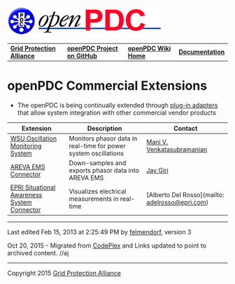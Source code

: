 [![The Open Source Phasor Data Concentrator](https://raw.githubusercontent.com/GridProtectionAlliance/openPDC/master/Source/Documentation/wiki/openPDC_Logo.png)](https://github.com/GridProtectionAlliance/openPDC/tree/master/Source/Documentation/wiki/openPDC_Home.md)

|   |   |   |   |
|---|---|---|---|
| **[Grid Protection Alliance](http://www.gridprotectionalliance.org)** | **[openPDC Project on GitHub](https://github.com/GridProtectionAlliance/openPDC)** | **[openPDC Wiki Home](Home.md)** | **[Documentation](Documentation.md)** |

# openPDC Commercial Extensions</h1>
* The openPDC is being continually extended through [plug-in adapters](https://github.com/GridProtectionAlliance/openPDC/tree/master/Source/Documentation/wiki/Developers_Custom_Adapters.md) that allow system integration with other commercial vendor products

| **Extension** | **Description** | **Contact** |
|---|---|---|
| [WSU Oscillation Monitoring System](https://github.com/GridProtectionAlliance/openPDC/blob/master/Source/Documentation/wiki/archives/kobet_tva_oscillation_monitoring_tools_20091008.pdf) | Monitors phasor data in real-time for power system oscillations | [Mani V. Venkatasubramanian](mailto:mani@eecs.wsu.edu) |
| [AREVA EMS Connector](https://github.com/GridProtectionAlliance/openPDC/blob/master/Source/Documentation/wiki/archives/jay-giri-alstom_Energy_Management_Systems.pdf) | Down-samples and exports phasor data into AREVA EMS | [Jay Giri](mailto:jay.giri@areva-td.com) |
| [EPRI Situational Awareness System Connector](https://github.com/GridProtectionAlliance/openPDC/blob/master/Source/Documentation/wiki/archives/zhang_epri_wapsv_20091008.pdf) | Visualizes electrical measurements in real-time | [Alberto Del Rosso](mailto: adelrosso@epri.com) |
***
Last edited Feb 15, 2013 at 2:25:49 PM by [felmendorf](http://www.codeplex.com/site/users/view/felmendorf), version 3

Oct 20, 2015 - Migrated from [CodePlex](http://openpdc.codeplex.com/wikipage?title=Extensions) and Links updated to point to archived content. //aj

***
Copyright 2015 [Grid Protection Alliance](http://www.gridprotectionalliance.org)
